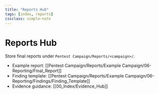 ```yaml
---
title: "Reports Hub"
tags: [index, reports]
cssclass: simple-note
---
```


# Reports Hub

Store final reports under `Pentest Campaign/Reports/<campaign>/`.

- Example report: [[Pentest Campaign/Reports/Example Campaign/06-Reporting/Final_Report]]
- Finding template: [[Pentest Campaign/Reports/Example Campaign/06-Reporting/Findings/Finding_Template]]
- Evidence guidance: [[00_Index/Evidence_Hub]]
